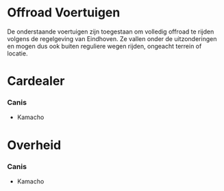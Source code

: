 # Offroad Voertuigen

De onderstaande voertuigen zijn toegestaan om volledig offroad te rijden volgens de regelgeving van Eindhoven. Ze vallen onder de uitzonderingen en mogen dus ook buiten reguliere wegen rijden, ongeacht terrein of locatie.

# Cardealer
### **Canis**
- Kamacho

# Overheid
### **Canis**
- Kamacho